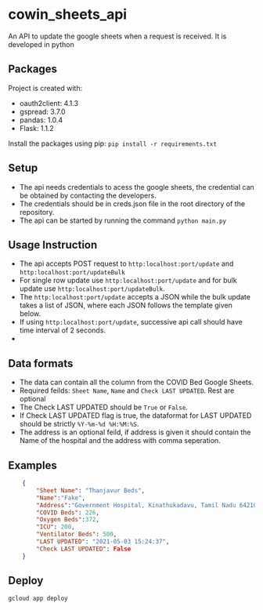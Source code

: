 # cowin_sheets_api
An API to update the google sheets when a request is received.
It is developed in python

## Packages

Project is created with:
* oauth2client: 4.1.3
* gspread: 3.7.0
* pandas: 1.0.4
* Flask: 1.1.2


Install the packages using pip:
```pip install -r requirements.txt```

## Setup
* The api needs credentials to acess the google sheets, the credential can be obtained by contacting the developers. 
* The credentials should be in creds.json file in the root directory of the repository.
* The api can be started by running the command
    `python main.py`

## Usage Instruction

* The api accepts POST request to `http:localhost:port/update` and `http:localhost:port/updateBulk`
* For single row update use `http:localhost:port/update` and for bulk update use  `http:localhost:port/updateBulk`. 
* The `http:localhost:port/update` accepts a JSON while the bulk update takes a list of JSON, where each JSON follows the template given below.
* If using `http:localhost:port/update`, successive api call should have time interval of 2 seconds. 
* 

## Data formats

* The data can contain all the column from the COVID Bed Google Sheets. 
* Required feilds: `Sheet Name`, `Name` and  `Check LAST UPDATED`. Rest are optional
* The Check LAST UPDATED should be `True` or `False`. 
* If Check LAST UPDATED flag is true, the dataformat for LAST UPDATED should be strictly `%Y-%m-%d %H:%M:%S`.
* The address is an optional feild, if address is given it should contain the Name of the hospital and the address with comma seperation.

## Examples 

``` json
    {
        "Sheet Name": "Thanjavur Beds",
        "Name":"Fake",
        "Address":"Government Hospital, Kinathukadavu, Tamil Nadu 642109, India",
        "COVID Beds": 226,
        "Oxygen Beds":372,
        "ICU": 200,
        "Ventilator Beds": 500,
        "LAST UPDATED": "2021-05-03 15:24:37",
		"Check LAST UPDATED": False		
    }
```
## Deploy

```
gcloud app deploy
```